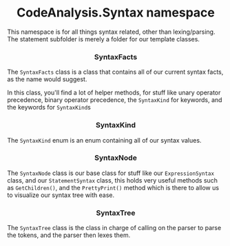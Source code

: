 <h1 align="center"> CodeAnalysis.Syntax namespace </h1>

This namespace is for all things syntax related, other than lexing/parsing. The statement subfolder is merely a folder for our template classes.

<h3 align="center"> SyntaxFacts </h3>

The `SyntaxFacts` class is a class that contains all of our current syntax facts, as the name would suggest.

In this class, you'll find a lot of helper methods, for stuff like unary operator precedence, binary operator precedence, the `SyntaxKind` for keywords, and the keywords for `SyntaxKind`s


<h3 align="center"> SyntaxKind </h3>

The `SyntaxKind` enum is an enum containing all of our syntax values.

<h3 align="center"> SyntaxNode </h3>

The `SyntaxNode` class is our base class for stuff like our `ExpressionSyntax` class, and our `StatementSyntax` class, this holds very useful methods such as `GetChildren()`, and the `PrettyPrint()` method which is there to allow us to visualize our syntax tree with ease.

<h3 align="center"> SyntaxTree </h3>

The `SyntaxTree` class is the class in charge of calling on the parser to parse the tokens, and the parser then lexes them.